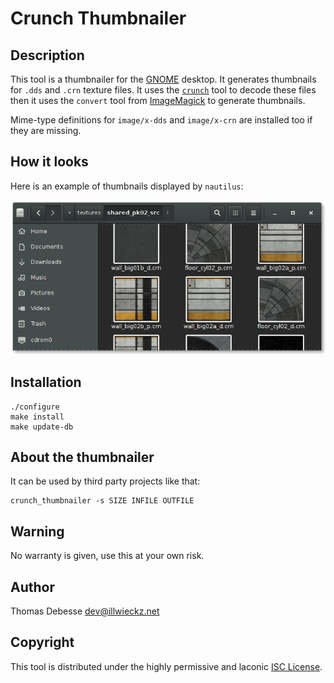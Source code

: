 Crunch Thumbnailer
==================

Description
-----------

This tool is a thumbnailer for the [GNOME](https://www.gnome.org/) desktop. It generates thumbnails for `.dds` and `.crn` texture files.
It uses the [`crunch`](https://github.com/Unvanquished/crunch) tool to decode these files then it uses the `convert` tool from [ImageMagick](http://www.imagemagick.org/) to generate thumbnails.

Mime-type definitions for `image/x-dds` and `image/x-crn` are installed too if they are missing.

How it looks
------------

Here is an example of thumbnails displayed by `nautilus`:

![Nautilus displaying crn thumbnails](doc/nautilus-crn-thumbnails.png)

Installation
------------

```
./configure
make install
make update-db
```

About the thumbnailer
---------------------

It can be used by third party projects like that:

```
crunch_thumbnailer -s SIZE INFILE OUTFILE
```

Warning
-------

No warranty is given, use this at your own risk.

Author
------

Thomas Debesse <dev@illwieckz.net>

Copyright
---------

This tool is distributed under the highly permissive and laconic [ISC License](COPYING.md).
